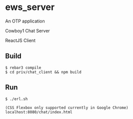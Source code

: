 ews_server
=====

An OTP application

Cowboy1 Chat Server

ReactJS Client

Build
-----

    $ rebar3 compile
    $ cd priv/chat_client && npm build

Run
---
    $ ./erl.sh

    (CSS Flexbox only supported currently in Google Chrome)
    localhost:8080/chat/index.html

